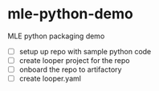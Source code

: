 # mle-python-demo
MLE python packaging demo

- [ ] setup up repo with sample python code
- [ ] create looper project for the repo
- [ ] onboard the repo to artifactory
- [ ] create looper.yaml
